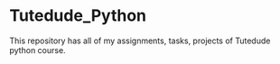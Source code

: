 # Tutedude_Python
This repository has all of my assignments, tasks, projects of Tutedude python course.
